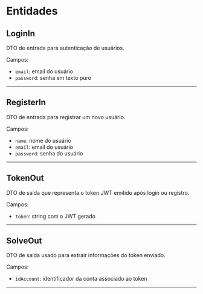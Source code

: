 # Entidades

## LoginIn

DTO de entrada para autenticação de usuários.

Campos:
- `email`: email do usuário
- `password`: senha em texto puro

---

## RegisterIn

DTO de entrada para registrar um novo usuário.

Campos:
- `name`: nome do usuário
- `email`: email do usuário
- `password`: senha do usuário

---

## TokenOut

DTO de saída que representa o token JWT emitido após login ou registro.

Campos:
- `token`: string com o JWT gerado

---

## SolveOut

DTO de saída usado para extrair informações do token enviado.

Campos:
- `idAccount`: identificador da conta associado ao token
---